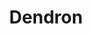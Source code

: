 ---
codehost: https://github.com/https://github.com/dendronhq/dendron
logohandle: dendronso
sort: dendron
title: Dendron
twitter: https://x.com/dendronhq
website: https://www.dendron.so/
---